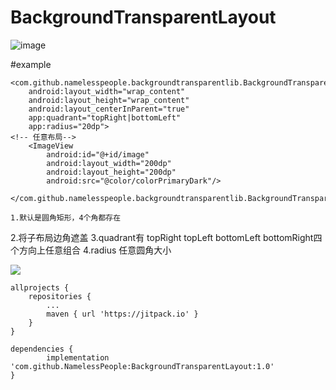 BackgroundTransparentLayout
==============================================================

![image]()

#example

    <com.github.namelesspeople.backgroundtransparentlib.BackgroundTransparentLayout
        android:layout_width="wrap_content"
        android:layout_height="wrap_content"
        android:layout_centerInParent="true"
        app:quadrant="topRight|bottomLeft"
        app:radius="20dp">
    <!-- 任意布局-->
        <ImageView
            android:id="@+id/image"
            android:layout_width="200dp"
            android:layout_height="200dp"
            android:src="@color/colorPrimaryDark"/>

    </com.github.namelesspeople.backgroundtransparentlib.BackgroundTransparentLayout>

	1.默认是圆角矩形，4个角都存在
  2.将子布局边角遮盖
	3.quadrant有 topRight topLeft bottomLeft bottomRight四个方向上任意组合
	4.radius 任意圆角大小

	
[![](https://www.jitpack.io/v/NamelessPeople/BackgroundTransparentLayout.svg)](https://www.jitpack.io/#NamelessPeople/BackgroundTransparentLayout)

	allprojects {
		repositories {
			...
			maven { url 'https://jitpack.io' }
		}
	}

	dependencies {
	        implementation 'com.github.NamelessPeople:BackgroundTransparentLayout:1.0'
	}

